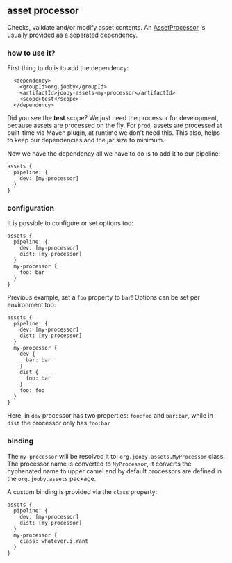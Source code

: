 ## asset processor
 
Checks, validate and/or modify asset contents. An [AssetProcessor]({{defdocs}}/assets/AssetProcessor.html) is usually provided as a separated dependency.
 
### how to use it?
 
First thing to do is to add the dependency:
 
```
  <dependency>
    <groupId>org.jooby</groupId>
    <artifactId>jooby-assets-my-processor</artifactId>
    <scope>test</scope>
  </dependency>
```
 
Did you see the **test** scope? We just need the processor for development, because assets are processed on the fly. For ```prod```, assets are processed at built-time via Maven plugin, at runtime we don't need this. This also, helps to keep our dependencies and the jar size to minimum.
 
Now we have the dependency all we have to do is to add it to our pipeline:
 
```
assets {
  pipeline: {
    dev: [my-processor]
  }
}
```
 
### configuration
 
It is possible to configure or set options too:
 
```
assets {
  pipeline: {
    dev: [my-processor]
    dist: [my-processor]
  }
  my-processor {
    foo: bar
  }
}
```
 
Previous example, set a ```foo``` property to ```bar```! Options can be set per environment too:
 
```
assets {
  pipeline: {
    dev: [my-processor]
    dist: [my-processor]
  }
  my-processor {
    dev {
      bar: bar
    }
    dist {
      foo: bar
    }
    foo: foo
  }
}
```
 
Here, in ```dev``` processor has two properties: ```foo:foo``` and ```bar:bar```, while in ```dist``` the processor only has ```foo:bar```
 
### binding
 
The ```my-processor``` will be resolved it to: ```org.jooby.assets.MyProcessor``` class. The processor name is converted to ```MyProcessor```, it converts the hyphenated name to upper camel and by default processors are defined in the ```org.jooby.assets``` package.
 
A custom binding is provided via the ```class``` property:
 
```
assets {
  pipeline: {
    dev: [my-processor]
    dist: [my-processor]
  }
  my-processor {
    class: whatever.i.Want
  }
}
```
